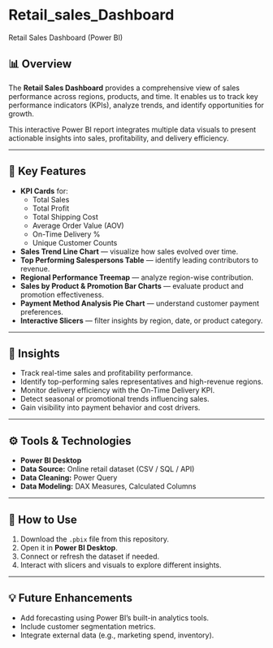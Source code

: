 # Retail_sales_Dashboard
Retail Sales Dashboard (Power BI)
## 📊 Overview
The **Retail Sales Dashboard** provides a comprehensive view of sales performance across regions, products, and time. It enables us to track key performance indicators (KPIs), analyze trends, and identify opportunities for growth.

This interactive Power BI report integrates multiple data visuals to present actionable insights into sales, profitability, and delivery efficiency.

---

## 🎯 Key Features
- **KPI Cards** for:
  - Total Sales
  - Total Profit
  - Total Shipping Cost
  - Average Order Value (AOV)
  - On-Time Delivery %
  - Unique Customer Counts
- **Sales Trend Line Chart** — visualize how sales evolved over time.
- **Top Performing Salespersons Table** — identify leading contributors to revenue.
- **Regional Performance Treemap** — analyze region-wise contribution.
- **Sales by Product & Promotion Bar Charts** — evaluate product and promotion effectiveness.
- **Payment Method Analysis Pie Chart** — understand customer payment preferences.
- **Interactive Slicers** — filter insights by region, date, or product category.

---

## 🧠 Insights
- Track real-time sales and profitability performance.
- Identify top-performing sales representatives and high-revenue regions.
- Monitor delivery efficiency with the On-Time Delivery KPI.
- Detect seasonal or promotional trends influencing sales.
- Gain visibility into payment behavior and cost drivers.

---

## ⚙️ Tools & Technologies
- **Power BI Desktop**
- **Data Source:** Online retail dataset (CSV / SQL / API)
- **Data Cleaning:** Power Query
- **Data Modeling:** DAX Measures, Calculated Columns

---

## 🚀 How to Use
1. Download the `.pbix` file from this repository.
2. Open it in **Power BI Desktop**.
3. Connect or refresh the dataset if needed.
4. Interact with slicers and visuals to explore different insights.

---


## 💡 Future Enhancements
- Add forecasting using Power BI’s built-in analytics tools.
- Include customer segmentation metrics.
- Integrate external data (e.g., marketing spend, inventory).
